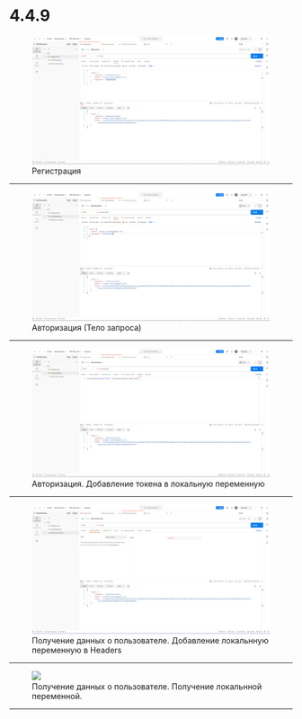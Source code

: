 # 4.4.9

<figure>
  <img src="./Registration(Body).png">
  <figcaption>Регистрация</figcaption>
</figure>
<hr>
<figure>
  <img src="./Authentication(Body).png">
  <figcaption>Авторизация (Тело запроса)</figcaption>
</figure>
<hr>
<figure>
  <img src="./Authentication(Tests).png">
  <figcaption>Авторизация. Добавление токена в локальную переменную </figcaption>
</figure>
<hr>
<figure>
  <img src="./GetCurrentUser(Auth).png">
  <figcaption>Получение данных о пользователе. Добавление локальнную переменную в Headers</figcaption>
</figure>
<hr>
<figure>
  <img src="./GetCurrentUser(Test).png">
  <figcaption>Получение данных о пользователе. Получение локальнной переменной.</figcaption>
</figure>
<hr>
